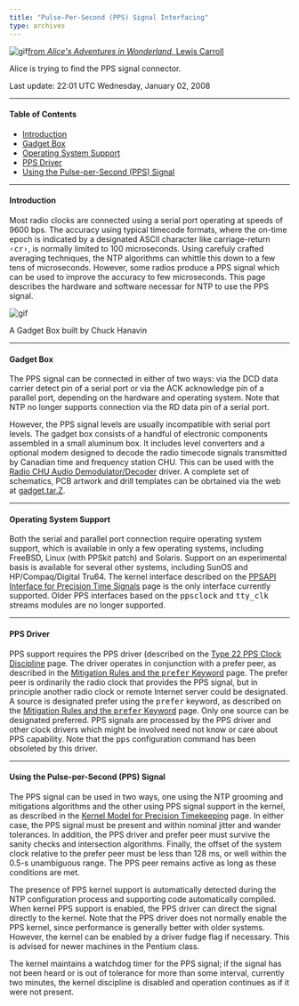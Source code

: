 ```yaml
---
title: "Pulse-Per-Second (PPS) Signal Interfacing"
type: archives
---
```


![gif](/archives/pic/alice32.gif)[from _Alice's Adventures in Wonderland_, Lewis Carroll](/reflib/pictures)

Alice is trying to find the PPS signal connector.

Last update: 22:01 UTC Wednesday, January 02, 2008
* * *

#### Table of Contents

*   [Introduction](/archives/4.2.6-series/pps/#introduction)
*   [Gadget Box](/archives/4.2.6-series/pps/#gadget-box)
*   [Operating System Support](/archives/4.2.6-series/pps/#operating-system-support)
*   [PPS Driver](/archives/4.2.6-series/pps/#pps-driver)
*   [Using the Pulse-per-Second (PPS) Signal](/archives/4.2.6-series/pps/#using-the-pulse-per-second-pps-signal)

* * *

#### Introduction

Most radio clocks are connected using a serial port operating at speeds of 9600 bps. The accuracy using typical timecode formats, where the on-time epoch is indicated by a designated ASCII character like carriage-return <tt>&lsaquo;cr&rsaquo;</tt>, is normally limited to 100 microseconds. Using carefuly crafted averaging techniques, the NTP algorithms can whittle this down to a few tens of microseconds. However, some radios produce a PPS signal which can be used to improve the accuracy to few microseconds. This page describes the hardware and software necessar for NTP to use the PPS signal.

![gif](/archives/pic/gadget.jpg)

A Gadget Box built by Chuck Hanavin


* * *

#### Gadget Box

The PPS signal can be connected in either of two ways: via the DCD data carrier detect pin of a serial port or via the ACK acknowledge pin of a parallel port, depending on the hardware and operating system. Note that NTP no longer supports connection via the RD data pin of a serial port.

However, the PPS signal levels are usually incompatible with serial port levels. The gadget box consists of a handful of electronic components assembled in a small aluminum box. It includes level converters and a optional modem designed to decode the radio timecode signals transmitted by Canadian time and frequency station CHU. This can be used with the [Radio CHU Audio Demodulator/Decoder](/archives/drivers/driver7) driver. A complete set of schematics, PCB artwork and drill templates can be obrtained via the web at [gadget.tar.Z](/reflib/software/gadget.tar.Z).

* * *

#### Operating System Support

Both the serial and parallel port connection require operating system support, which is available in only a few operating systems, including FreeBSD, Linux (with PPSkit patch) and Solaris. Support on an experimental basis is available for several other systems, including SunOS and HP/Compaq/Digital Tru64. The kernel interface described on the [PPSAPI Interface for Precision Time Signals](/archives/4.2.6-series/kernpps) page is the only interface currently supported. Older PPS interfaces based on the <tt>ppsclock</tt> and <tt>tty_clk</tt> streams modules are no longer supported. 

* * *

#### PPS Driver

PPS support requires the PPS driver (described on the [Type 22 PPS Clock Discipline](/archives/drivers/driver22) page. The driver operates in conjunction with a prefer peer, as described in the [Mitigation Rules and the <tt>prefer</tt> Keyword](/archives/4.2.6-series/prefer) page. The prefer peer is ordinarily the radio clock that provides the PPS signal, but in principle another radio clock or remote Internet server could be designated. A source is designated prefer using the <tt>prefer</tt> keyword, as described on the [Mitigation Rules and the <tt>prefer</tt> Keyword](/archives/4.2.6-series/prefer) page. Only one source can be designated preferred. PPS signals are processed by the PPS driver and other clock drivers which might be involved need not know or care about PPS capability. Note that the <tt>pps</tt> configuration command has been obsoleted by this driver.

* * *

#### Using the Pulse-per-Second (PPS) Signal

The PPS signal can be used in two ways, one using the NTP grooming and mitigations algorithms and the other using PPS signal support in the kernel, as described in the [Kernel Model for Precision Timekeeping](/archives/4.2.6-series/kern) page. In either case, the PPS signal must be present and within nominal jitter and wander tolerances. In addition, the PPS driver and prefer peer must survive the sanity checks and intersection algorithms. Finally, the offset of the system clock relative to the prefer peer must be less than 128 ms, or well within the 0.5-s unambiguous range. The PPS peer remains active as long as these conditions are met.

The presence of PPS kernel support is automatically detected during the NTP configuration process and supporting code automatically compiled. When kernel PPS support is enabled, the PPS driver can direct the signal directly to the kernel. Note that the PPS driver does not normally enable the PPS kernel, since performance is generally better with older systems. However, the kernel can be enabled by a driver fudge flag if necessary. This is advised for newer machines in the Pentium class.

The kernel maintains a watchdog timer for the PPS signal; if the signal has not been heard or is out of tolerance for more than some interval, currently two minutes, the kernel discipline is disabled and operation continues as if it were not present. 
